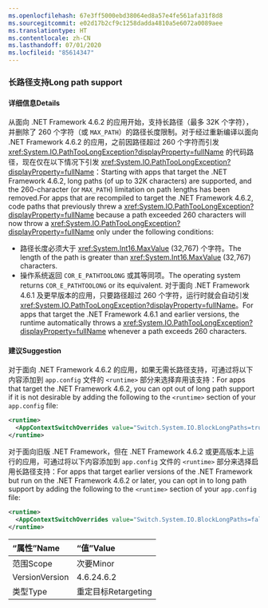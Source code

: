 ```yaml
---
ms.openlocfilehash: 67e3ff5000ebd38064ed8a57e4fe561afa31f8d8
ms.sourcegitcommit: e02d17b2cf9c1258dadda4810a5e6072a0089aee
ms.translationtype: HT
ms.contentlocale: zh-CN
ms.lasthandoff: 07/01/2020
ms.locfileid: "85614347"
---
```

### <a name="long-path-support"></a><span data-ttu-id="4c91a-101">长路径支持</span><span class="sxs-lookup"><span data-stu-id="4c91a-101">Long path support</span></span>

#### <a name="details"></a><span data-ttu-id="4c91a-102">详细信息</span><span class="sxs-lookup"><span data-stu-id="4c91a-102">Details</span></span>

<span data-ttu-id="4c91a-103">从面向 .NET Framework 4.6.2 的应用开始，支持长路径（最多 32K 个字符），并删除了 260 个字符（或 `MAX_PATH`）的路径长度限制。对于经过重新编译以面向 .NET Framework 4.6.2 的应用，之前因路径超过 260 个字符而引发 <xref:System.IO.PathTooLongException?displayProperty=fullName> 的代码路径，现在仅在以下情况下引发 <xref:System.IO.PathTooLongException?displayProperty=fullName>：</span><span class="sxs-lookup"><span data-stu-id="4c91a-103">Starting with apps that target the .NET Framework 4.6.2, long paths (of up to 32K characters) are supported, and the 260-character (or `MAX_PATH`) limitation on path lengths has been removed.For apps that are recompiled to target the .NET Framework 4.6.2, code paths that previously threw a <xref:System.IO.PathTooLongException?displayProperty=fullName> because a path exceeded 260 characters will now throw a <xref:System.IO.PathTooLongException?displayProperty=fullName> only under the following conditions:</span></span>

- <span data-ttu-id="4c91a-104">路径长度必须大于 <xref:System.Int16.MaxValue> (32,767) 个字符。</span><span class="sxs-lookup"><span data-stu-id="4c91a-104">The length of the path is greater than <xref:System.Int16.MaxValue> (32,767) characters.</span></span>
- <span data-ttu-id="4c91a-105">操作系统返回 `COR_E_PATHTOOLONG` 或其等同项。</span><span class="sxs-lookup"><span data-stu-id="4c91a-105">The operating system returns `COR_E_PATHTOOLONG` or its equivalent.</span></span>
<span data-ttu-id="4c91a-106">对于面向 .NET Framework 4.6.1 及更早版本的应用，只要路径超过 260 个字符，运行时就会自动引发 <xref:System.IO.PathTooLongException?displayProperty=fullName>。</span><span class="sxs-lookup"><span data-stu-id="4c91a-106">For apps that target the .NET Framework 4.6.1 and earlier versions, the runtime automatically throws a <xref:System.IO.PathTooLongException?displayProperty=fullName> whenever a path exceeds 260 characters.</span></span>

#### <a name="suggestion"></a><span data-ttu-id="4c91a-107">建议</span><span class="sxs-lookup"><span data-stu-id="4c91a-107">Suggestion</span></span>

<span data-ttu-id="4c91a-108">对于面向 .NET Framework 4.6.2 的应用，如果无需长路径支持，可通过将以下内容添加到 `app.config` 文件的 `<runtime>` 部分来选择弃用该支持：</span><span class="sxs-lookup"><span data-stu-id="4c91a-108">For apps that target the .NET Framework 4.6.2, you can opt out of long path support if it is not desirable by adding the following to the `<runtime>` section of your `app.config` file:</span></span>

```xml
<runtime>
  <AppContextSwitchOverrides value="Switch.System.IO.BlockLongPaths=true" />
</runtime>
```

<span data-ttu-id="4c91a-109">对于面向旧版 .NET Framework，但在 .NET Framework 4.6.2 或更高版本上运行的应用，可通过将以下内容添加到 `app.config` 文件的 `<runtime>` 部分来选择启用长路径支持：</span><span class="sxs-lookup"><span data-stu-id="4c91a-109">For apps that target earlier versions of the .NET Framework but run on the .NET Framework 4.6.2 or later, you can opt in to long path support by adding the following to the `<runtime>` section of your `app.config` file:</span></span>

```xml
<runtime>
  <AppContextSwitchOverrides value="Switch.System.IO.BlockLongPaths=false" />
</runtime>
```

| <span data-ttu-id="4c91a-110">“属性”</span><span class="sxs-lookup"><span data-stu-id="4c91a-110">Name</span></span>    | <span data-ttu-id="4c91a-111">“值”</span><span class="sxs-lookup"><span data-stu-id="4c91a-111">Value</span></span>       |
|:--------|:------------|
| <span data-ttu-id="4c91a-112">范围</span><span class="sxs-lookup"><span data-stu-id="4c91a-112">Scope</span></span>   | <span data-ttu-id="4c91a-113">次要</span><span class="sxs-lookup"><span data-stu-id="4c91a-113">Minor</span></span>       |
| <span data-ttu-id="4c91a-114">Version</span><span class="sxs-lookup"><span data-stu-id="4c91a-114">Version</span></span> | <span data-ttu-id="4c91a-115">4.6.2</span><span class="sxs-lookup"><span data-stu-id="4c91a-115">4.6.2</span></span>       |
| <span data-ttu-id="4c91a-116">类型</span><span class="sxs-lookup"><span data-stu-id="4c91a-116">Type</span></span>    | <span data-ttu-id="4c91a-117">重定目标</span><span class="sxs-lookup"><span data-stu-id="4c91a-117">Retargeting</span></span> |
